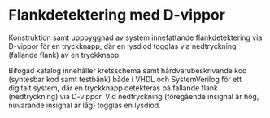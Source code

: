 # Flankdetektering med D-vippor
Konstruktion samt uppbyggnad av system innefattande flankdetektering via D-vippor för en tryckknapp, där en lysdiod togglas via nedtryckning 
(fallande flank) av en tryckknapp.

Bifogad katalog innehåller kretsschema samt hårdvarubeskrivande kod (syntesbar kod samt testbänk) både i VHDL och SystemVerilog 
för ett digitalt system, där en tryckknapp  detekteras på fallande flank (nedtryckning) via D-vippor. Vid nedtryckning (föregående insignal är hög, 
nuvarande insignal är låg) togglas en lysdiod.
